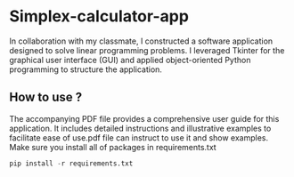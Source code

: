 # Simplex-calculator-app

In collaboration with my classmate, I constructed a software application designed to solve linear programming problems. I leveraged Tkinter for the graphical user interface (GUI) and applied object-oriented Python programming to structure the application.

## How to use ?

The accompanying PDF file provides a comprehensive user guide for this application. It includes detailed instructions and illustrative examples to facilitate ease of use.pdf file can instruct to use it and show examples.
Make sure you install all of packages in requirements.txt

```python
pip install -r requirements.txt
```

